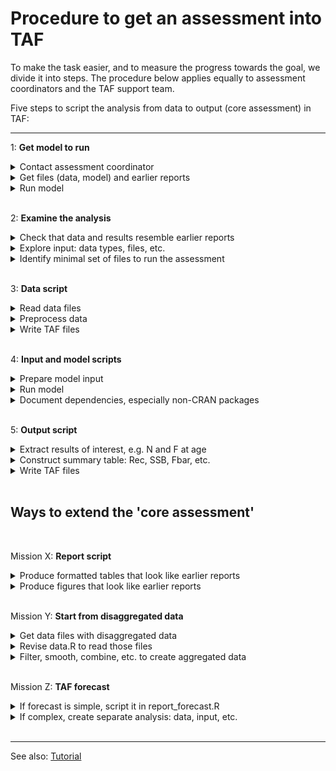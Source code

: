 # Procedure to get an assessment into TAF

To make the task easier, and to measure the progress towards the goal, we divide
it into steps. The procedure below applies equally to assessment coordinators
and the TAF support team.

Five steps to script the analysis from data to output (core assessment) in TAF:

---

<!-- GitHub Markdown requires empty line after </summary> to render `code` -->
<!-- Also, `code` is not rendered in <summary> headings -->

1: **Get model to run**

<details><summary>Contact assessment coordinator</summary>

> Well, unless you *are* the assessment coordinator :)

</details>

<details><summary>Get files (data, model) and earlier reports</summary>

> Files might be found in the Sharepoint `Data` folder.<br>
> Earlier WG reports can be found online.

</details>

<details><summary>Run model</summary>

> Being able to run the assessment on a different computer is an important
> milestone in making the analysis reproducible.

</details>

<br>

2: **Examine the analysis**

<details><summary>Check that data and results resemble earlier reports</summary>

> This is a good time to open and view<br>
> (a) the input & output files, and<br>
> (b) the last WG report, especially the table section<br>
> Do the tables in (a) and (b) look similar?

</details>

<details><summary>Explore input: data types, files, etc.</summary>

> What kinds of data are used in this assessment, perhaps more than one
> survey?<br>
> Are some data tables in the report not in the model input, or vice versa?<br>
> Are the model settings stored in a separate file?<br>
> Is it easy to find out which input files the model requires?

</details>

<details><summary>Identify minimal set of files to run the assessment</summary>

> In general, TAF should only contain files that are absolutely necessary to run
> the final assessment.<br>
> All other files are probably best stored outside of TAF.<br>
> What is the smallest set of files required to run the final assessment on
> another computer?

</details>

<br>

3: **Data script**

<details><summary>Read data files</summary>

> The easiest way to import data into R depends on the data file format:<br>
> \- simple text files can often be imported using base functions like
> `read.table`<br>
> \- specific file formats can be imported using packages like `stockassessment`
> or `FLCore`

</details>

<details><summary>Preprocess data</summary>

> Some preprocessing of data often occurs before they are fed into a model:<br>
> \- years or ages might be excluded from the analysis<br>
> \- ages might be aggregated into a plus group<br>
> \- survey indices might be combined, the current year's weights predicted,
> etc.<br>
> The data should preferably start in disaggregated form (see 'Mission Y'
> below).

</details>

<details><summary>Write TAF files</summary>

> Data that are used in the assessment model should be written as TAF data files
> in the `data` folder.<br>
> The icesTAF package provides the function `write.taf` for this purpose.<br>
> Ideally, the TAF data files are the only files necessary for the `input.R`
> script, but sometimes it's practical to write additional files in the `data`
> folder that are not in the TAF file format.

</details>

<br>

4: **Input and model scripts**

<details><summary>Prepare model input</summary>

> The model input is data in the format that the model requires, for
> example:<br>
> \- text files such as `input.dat` with many tables, or<br>
> \- `input.RData` with many R objects<br>
> Ideally, `input.R` should read the TAF data files created by `data.R` and
> create the model input from that, thus guaranteeing that the TAF data files
> are indeed the data that the model uses.<br>
> Sometimes it's practical to have the `input.R` script read/copy/move files
> that are not in the TAF file format.<br>
> The input files, containing data in model-specific format, are written in the
> `input` folder, ready for the next step.

</details>

<details><summary>Run model</summary>

> In TAF, stock assessment models are either run as:<br>
> \- R packages, such as `stockassessment` and `FLR`, or<br>
> \- executables, such as ADMB or Fortran applications<br>
> R package models return the results into the R session, and those results can
> be written out as `results.RData` inside the `model` folder.<br>
> Executable models can be run using the R function `system` and the output
> files are stored inside the `model` folder.<br>
> Model settings are sometimes stored in files, especially for executable
> models.

</details>

<details><summary>Document dependencies, especially non-CRAN packages</summary>

>

</details>

<br>

5: **Output script**

<details><summary>Extract results of interest, e.g. N and F at age</summary>

>

</details>

<details><summary>Construct summary table: Rec, SSB, Fbar, etc.</summary>

>

</details>

<details><summary>Write TAF files</summary>

>

</details>

<br>

## Ways to extend the 'core assessment'

<br>

Mission X: **Report script**

<details>
<summary>Produce formatted tables that look like earlier reports</summary>

>

</details>

<details><summary>Produce figures that look like earlier reports</summary>

>

</details>

<br>

Mission Y: **Start from disaggregated data**

<details><summary>Get data files with disaggregated data</summary>

>

</details>

<details><summary>Revise data.R to read those files</summary>

>

</details>

<details>
<summary>Filter, smooth, combine, etc. to create aggregated data</summary>

>

</details>


<br>

Mission Z: **TAF forecast**

<details>
<summary>If forecast is simple, script it in report_forecast.R</summary>

>

</details>

<details>
<summary>If complex, create separate analysis: data, input, etc.</summary>

>

</details>

<br>

---

See also:
[Tutorial](https://github.com/ices-taf/doc/blob/master/tutorial-1/README.md)
